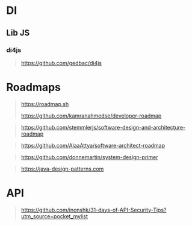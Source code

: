 # DI

## Lib JS

### di4js

> <https://github.com/gedbac/di4js>
> 

# Roadmaps

> <https://roadmap.sh>
>
> <https://github.com/kamranahmedse/developer-roadmap>

> <https://github.com/stemmlerjs/software-design-and-architecture-roadmap>
> 

> <https://github.com/AlaaAttya/software-architect-roadmap>
> 

> <https://github.com/donnemartin/system-design-primer>
> 


> <https://java-design-patterns.com>
> 

# API

> <https://github.com/inonshk/31-days-of-API-Security-Tips?utm_source=pocket_mylist>
